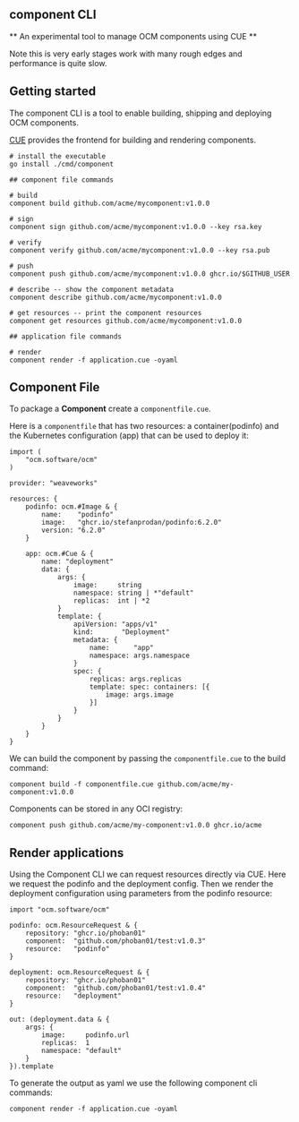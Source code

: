 ## component CLI

** An experimental tool to manage OCM components using CUE **

Note this is very early stages work with many rough edges and performance is quite slow.

## Getting started

The component CLI is a tool to enable building, shipping and deploying OCM components.

[CUE](https://cuelang.org) provides the frontend for building and rendering components.

```
# install the executable
go install ./cmd/component

## component file commands

# build
component build github.com/acme/mycomponent:v1.0.0

# sign
component sign github.com/acme/mycomponent:v1.0.0 --key rsa.key

# verify
component verify github.com/acme/mycomponent:v1.0.0 --key rsa.pub

# push
component push github.com/acme/mycomponent:v1.0.0 ghcr.io/$GITHUB_USER

# describe -- show the component metadata
component describe github.com/acme/mycomponent:v1.0.0

# get resources -- print the component resources
component get resources github.com/acme/mycomponent:v1.0.0

## application file commands

# render
component render -f application.cue -oyaml

```

## Component File

To package a **Component** create a `componentfile.cue`.

Here is a `componentfile` that has two resources: a container(podinfo) and the Kubernetes configuration (app) that can be used to deploy it:

```golang
import (
	"ocm.software/ocm"
)

provider: "weaveworks"

resources: {
	podinfo: ocm.#Image & {
		name:    "podinfo"
		image:   "ghcr.io/stefanprodan/podinfo:6.2.0"
		version: "6.2.0"
	}

	app: ocm.#Cue & {
		name: "deployment"
		data: {
			args: {
				image:     string
				namespace: string | *"default"
				replicas:  int | *2
			}
			template: {
				apiVersion: "apps/v1"
				kind:       "Deployment"
				metadata: {
					name:      "app"
					namespace: args.namespace
				}
				spec: {
					replicas: args.replicas
					template: spec: containers: [{
						image: args.image
					}]
				}
			}
		}
	}
}
```

We can build the component by passing the `componentfile.cue` to the build command:

`component build -f componentfile.cue github.com/acme/my-component:v1.0.0`

Components can be stored in any OCI registry:

`component push github.com/acme/my-component:v1.0.0 ghcr.io/acme`

## Render applications

Using the Component CLI we can request resources directly via CUE. Here we request the podinfo and the deployment config. Then we render the deployment configuration using parameters from the podinfo resource:

```golang
import "ocm.software/ocm"

podinfo: ocm.ResourceRequest & {
	repository: "ghcr.io/phoban01"
	component:  "github.com/phoban01/test:v1.0.3"
	resource:   "podinfo"
}

deployment: ocm.ResourceRequest & {
	repository: "ghcr.io/phoban01"
	component:  "github.com/phoban01/test:v1.0.4"
	resource:   "deployment"
}

out: (deployment.data & {
	args: {
		image:     podinfo.url
		replicas:  1
		namespace: "default"
	}
}).template
```

To generate the output as yaml we use the following component cli commands:

`component render -f application.cue -oyaml`
